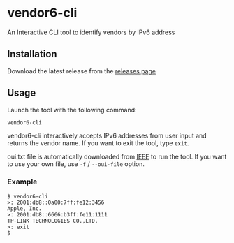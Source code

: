 # vendor6-cli
An Interactive CLI tool to identify vendors by IPv6 address

## Installation

Download the latest release from the [releases page](https://github.com/kusshi94/vendor6-cli/releases)

## Usage

Launch the tool with the following command:

```
vendor6-cli
```

vendor6-cli interactively accepts IPv6 addresses from user input and returns the vendor name.
If you want to exit the tool, type `exit`.

oui.txt file is automatically downloaded from [IEEE](https://standards-oui.ieee.org/oui/oui.txt) to run the tool. If you want to use your own file, use `-f` / `--oui-file` option.

### Example

```
$ vendor6-cli
>: 2001:db8::0a00:7ff:fe12:3456
Apple, Inc.
>: 2001:db8::6666:b3ff:fe11:1111
TP-LINK TECHNOLOGIES CO.,LTD.
>: exit
$
```
